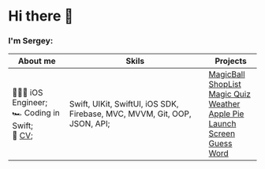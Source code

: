 # Hi there 👋
### I'm Sergey:

**About me** | **Skils** | **Projects**
----------------------- | ----------------------- | -----------------------
🧑🏼‍💻 iOS Engineer;<br>🏎 Coding in Swift;<br>📄 <a href="https://github.com/lgreydev/lgreydev/blob/main/cv-lukaschuk.s-2022.pdf">CV</a>;| Swift, UIKit, SwiftUI, iOS SDK, Firebase, MVC, MVVM, Git, OOP, JSON, API; |[MagicBall](https://github.com/lgreydev/MagicBall)<br>[ShopList](https://github.com/lgreydev/ShopList)<br>[Magic Quiz](https://github.com/lgreydev/MagicQuiz)<br>[Weather](https://github.com/lgreydev/WeatherSwiftUI)<br>[Apple Pie](https://github.com/lgreydev/ApplePie)<br>[Launch Screen](https://github.com/lgreydev/LaunchScreen)<br>[Guess Word](https://github.com/lgreydev/GuessWord)


<!--
🧑🏼‍💻 iOS Engineer<br>
🇺🇦 Ukraine<br>
🏎 Coding in Swift<br>
📄 <a href="https://github.com/lgreydev/lgreydev/blob/main/ios_dev_serhii_lukashchuk.pdf">CV</a>

### Skils:
Swift;<br>
UIKit, SwiftUI;<br>
iOS SDK;<br>
Firebase;<br>
API (REST, JSON);<br>
MVC, MVVM;<br>
OOP, Functional programming;<br>
Git;

### My Projects
[ShopList](https://github.com/lgreydev/ShopList)<br>
[Magic Quiz](https://github.com/lgreydev/MagicQuiz)<br>
[Weather](https://github.com/lgreydev/WeatherSwiftUI)<br>
[Apple Pie](https://github.com/lgreydev/ApplePie)<br>
[Launch Screen](https://github.com/lgreydev/LaunchScreen)<br>
[Guess Word](https://github.com/lgreydev/GuessWord)


**lgreydev/lgreydev** is a ✨ _special_ ✨ repository because its `README.md` (this file) appears on your GitHub profile.

Here are some ideas to get you started:

- 🔭 I’m currently working on ...
- 🌱 I’m currently learning ...
- 👯 I’m looking to collaborate on ...
- 🤔 I’m looking for help with ...
- 💬 Ask me about ...
- 📫 How to reach me: ...
- 😄 Pronouns: ...
- ⚡ Fun fact: ...
-->
